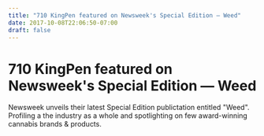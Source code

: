```yaml
---
title: "710 KingPen featured on Newsweek's Special Edition — Weed"
date: 2017-10-08T22:06:50-07:00
draft: false
---
```

# 710 KingPen featured on Newsweek's Special Edition — Weed
Newsweek unveils their latest Special Edition publictation entitled "Weed". Profiling a the industry as a whole and spotlighting on few award-winning cannabis brands & products.

